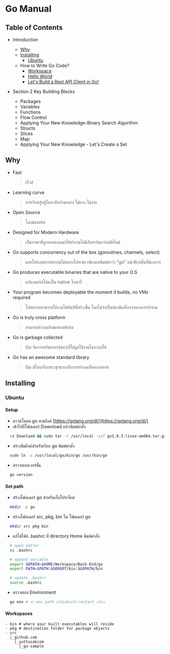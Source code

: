 ﻿# Go Manual

## Table of Contents

* Introduction
  * [Why](#why)
  * [Installing](#installing)
    * [Ubuntu](#ubuntu)
  * How to Write Go Code?
    * [Workspace](#workspace)
    * [Hello World](#hello-world)
    * [Let's Build a Rest API Client in Go!](#build)
* Section 2 Key Building Blocks

  * Packages
  * Variables
  * Functions
  * Flow Control
  * Applying Your New Knowledge-Binary Search Algorithm
  * Structs
  * Slices
  * Map
  * Applying Your New Knowledge - Let's Create a Set

## Why

* Fast
  > เร็วส์
* Learning curve
  > การเรียนรู้อยู่ในระดับปานกลาง ไม่ยาก ไม่ง่าย
* Open Source
  > โอเพ่นซอร์ส
* Designed for Modern Hardware
  > เป็นภาษาที่ถูกออกแบบมาให้ทำงานได้ดีกับฮาร์ดแวร์สมัยใหม่
* Go supports concurrency out of the box (goroutines, channels, select)
  > แยกโปรเซสการทำงานได้หลายโปรเซส เพียงแค่พิมพ์คำว่า "go" หน้าฟังก์ชั่นที่ต้องการ
* Go produces executable binaries that are native to your O.S
  > แปลงซอร์สโค้ดเป็น native ไบนารี่
* Your program becomes deployable the moment it builds, no VMs required
  > โปรแกรมสามารถใช้งานได้ทันทีที่สร้างขึ้น โดยไม่จำเป็นต้องมีเครื่องจำลองการทำงาน
* Go is truly cross platform
  > สามารถทำงานข้ามแพลตฟอร์ม
* Go is garbage collected
  > Go จัดการทรัพยากร(ขยะ)ที่ไม่ถูกใช้งานในระบบให้
* Go has an awesome standard library
  > Go มีไลบารี่มาตราฐานรองรับการทำงานที่หลากหลาย

## Installing

### Ubuntu

#### Setup

* ดาวน์โหลด go ตามลิงค์ [https://golang.org/dl/](https://golang.org/dl/)
* เข้าไปที่โฟลเดอร์ Download แล้วพิมพ์คำสั่ง

```bash
  cd Download && sudo tar -C /usr/local -xzf go1.9.3.linux-amd64.tar.gz
```

* สร้างซิมลิงค์สำหรับเรียก go พิมพ์คำสั่ง

```bash
  sudo ln -s /usr/local/go/bin/go /usr/bin/go
```

* ตรวจสอบเวอร์ชั่น

```bash
  go version
```

#### Set path

* สร้างโฟลเดอร์ go สำหรับเก็บโปรเจ็กต์

```bash
  mkdir -p go
```

* สร้างโฟลเดอร์ src, pkg, bin ใน โฟลเดอร์ go

```bash
  mkdir src pkg bin
```

* แก้ไขไฟล์ .bashrc ที่ directory Home พิมพ์คำสั่ง

```bash
  # open editor
  vi .bashrc

  # append variable
  export GOPATH=$HOME/Workspace/Back-End/go
  export PATH=$PATH:$GOROOT/bin:$GOPATH/bin

  # update .bashrc
  source .bashrc
```

* ตรวจสอบ Environment

```bash
  go env # ถ้า env path ยังไม่เปลี่ยนให้ restart เครื่อง
```

#### Workspaces

```
- bin # where your built executables will reside
- pkg # destination folder for package objects
- src
  |_github.com
    |_yuttasakcom
      |_go-sample
```
